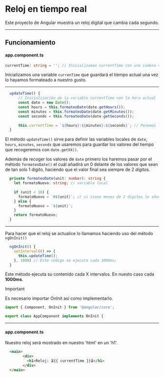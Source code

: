 # Reloj en tiempo real

Este proyecto de Angular muestra un reloj digital que cambia cada segundo.

---

## Funcionamiento

#### app.component.ts
```ts
currentTime: string = ''; // Inicializamos currentTime con una cadena vacía
```
Inicializamos una variable `currenTime` que guardará el tiempo actual una vez lo hayamos formateado a nuestro gusto.

---

```ts
  updateTime() {
      // Inicialización de la variable currentTime con la hora actual
      const date = new Date();
      const hours = this.formateoDate(date.getHours());
      const minutes = this.formateoDate(date.getMinutes());
      const seconds = this.formateoDate(date.getSeconds());
      
      this.currentTime = `${hours}:${minutes}:${seconds}`; // Ponemos la variable currentTime en nuestro formato deseado
  }
```

El método `updateTime()` sirve para definir las variables locales de `date`, `hours`, `minutes`, `seconds` que usaremos para guardar los valores del tiempo que recogeremos con `date.getXX()`.

Además de recoger los valores de `date` primero los haremos pasar por el método `formateoDate()` el cuál añadirá un 0 delante de los valores que sean de tan solo 1 dígito, haciendo que el valor final sea siempre de 2 dígitos.

```ts
  private formateoDate(unit: number): string {
    let formatoNuevo: string; // variable local
  
    if (unit < 10) {
      formatoNuevo = `0${unit}`; // si tiene menos de 2 digitos le añadimos un 0 delante
    } else {
      formatoNuevo = `${unit}`;
    }
    return formatoNuevo;
  }
```

---

Para hacer que el reloj se actualice lo llamamos haciendo uso del método `ngOnInit()`
```ts
  ngOnInit() {
    setInterval(() => {
      this.updateTime();
    }, 1000) // Este código se ejecuta cada 1000ms;
  }
```

Este método ejecuta su contenido cada X intervalos. En nuesto caso cada __1000ms__.

> [!IMPORTANT]
> Es necesario importar OnInit así como implementarlo.
> ```ts 
> import { Component, OnInit } from '@angular/core'; 
> ```
> ```ts
> export class AppComponent implements OnInit {
> ```

---

#### app.component.ts

Nuestro reloj será mostrado en nuestro 'html' en un 'h1'.

```html
  <main>
        <div>
          <h1>Reloj: ⏳{{ currentTime }}⏳</h1>
        </div>
  </main>
```

